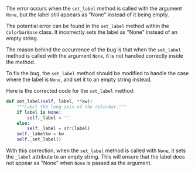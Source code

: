 The error occurs when the `set_label` method is called with the argument `None`, but the label still appears as "None" instead of it being empty.

The potential error can be found in the `set_label` method within the `ColorbarBase` class. It incorrectly sets the label as "None" instead of an empty string.

The reason behind the occurrence of the bug is that when the `set_label` method is called with the argument `None`, it is not handled correctly inside the method.

To fix the bug, the `set_label` method should be modified to handle the case where the label is `None`, and set it to an empty string instead.

Here is the corrected code for the `set_label` method:

```python
def set_label(self, label, **kw):
    """Label the long axis of the colorbar."""
    if label is None:
        self._label = ''
    else:
        self._label = str(label)
    self._labelkw = kw
    self._set_label()
```

With this correction, when the `set_label` method is called with `None`, it sets the `_label` attribute to an empty string. This will ensure that the label does not appear as "None" when `None` is passed as the argument.
